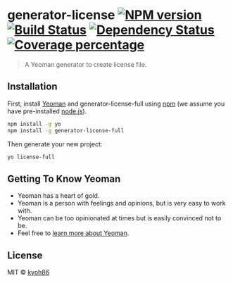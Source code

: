 # generator-license [![NPM version][npm-image]][npm-url] [![Build Status][travis-image]][travis-url] [![Dependency Status][daviddm-image]][daviddm-url] [![Coverage percentage][coveralls-image]][coveralls-url]
> A Yeoman generator to create license file.

## Installation

First, install [Yeoman](http://yeoman.io) and generator-license-full using [npm](https://www.npmjs.com/) (we assume you have pre-installed [node.js](https://nodejs.org/)).

```bash
npm install -g yo
npm install -g generator-license-full
```

Then generate your new project:

```bash
yo license-full
```

## Getting To Know Yeoman

 * Yeoman has a heart of gold.
 * Yeoman is a person with feelings and opinions, but is very easy to work with.
 * Yeoman can be too opinionated at times but is easily convinced not to be.
 * Feel free to [learn more about Yeoman](http://yeoman.io/).

## License

MIT © [kyoh86](https://kyoh.net)


[npm-image]: https://badge.fury.io/js/generator-license.svg
[npm-url]: https://npmjs.org/package/generator-license
[travis-image]: https://travis-ci.org/kyoh86/generator-license.svg?branch=master
[travis-url]: https://travis-ci.org/kyoh86/generator-license
[daviddm-image]: https://david-dm.org/kyoh86/generator-license.svg?theme=shields.io
[daviddm-url]: https://david-dm.org/kyoh86/generator-license
[coveralls-image]: https://coveralls.io/repos/kyoh86/generator-license/badge.svg
[coveralls-url]: https://coveralls.io/r/kyoh86/generator-license
